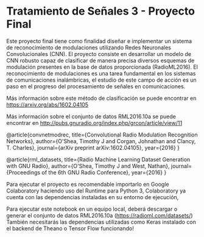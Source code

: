# Tratamiento de Señales 3 - Proyecto Final

Este proyecto final tiene como finalidad diseñar e implementar un sistema de reconocimiento de modulaciones utilizando Redes Neuronales Convolucionales (CNN). El proyecto consiste en desarrollar un modelo de CNN robusto capaz de clasificar de manera precisa diversos esquemas de modulación presentes en la base de datos proporcionada (RadioML2016). El reconocimiento de modulaciones es una tarea fundamental en los sistemas de comunicaciones inalámbricas, el estudio de este campo de acción es un paso en el progreso del procesamiento de señales en comunicaciones.

Más información sobre este método de clasificación se puede encontrar en https://arxiv.org/abs/1602.04105

Más información sobre el conjunto de datos RML2016.10a se puede encontrar en http://pubs.gnuradio.org/index.php/grcon/article/view/11

@article{convnetmodrec,
  title={Convolutional Radio Modulation Recognition Networks},
  author={O'Shea, Timothy J and Corgan, Johnathan and Clancy, T. Charles},
  journal={arXiv preprint arXiv:1602.04105},
  year={2016}
}

@article{rml_datasets,
  title={Radio Machine Learning Dataset Generation with GNU Radio},
  author={O'Shea, Timothy J and West, Nathan},
  journal={Proceedings of the 6th GNU Radio Conference},
  year={2016}
}

Para ejecutar el proyecto es recomendable importarlo en Google Colaboratory haciendo uso del Runtime para Python 3, Colaboratory ya cuenta con las dependencias instaladas en su entorno de ejecución, 

Para ejecutar este notebook en un equipo local, deberá descargar o generar el conjunto de datos RML2016.10a (https://radioml.com/datasets/) También necesitarás las dependencias utilizadas como Keras instalado con el backend de Theano o Tensor Flow funcionando!
